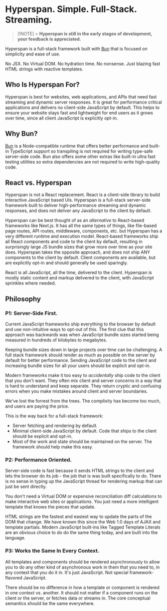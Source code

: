 # Hyperspan. Simple. Full-Stack. Streaming.

> [!NOTE] > **Hyperspan is still in the early stages of development, your feedback is appreciated.**

Hyperspan is a full-stack framework built with [Bun](https://bun.sh) that is focused on simplicity and ease of use.

No JSX. No Virtual DOM. No hydration time. No nonsense. Just blazing fast HTML strings with reactive templates.

## Who Is Hyperspan For?

Hyperspan is best for websites, web applications, and APIs that need fast streaming and dynamic server responses. It is
great for performance critical applications and delivers no client-side JavaScript by default. This helps to ensure your
website stays fast and lightweight for end users as it grows over time, since all client JavaScript is explicitly
opt-in.

## Why Bun?

[Bun](https://bun.sh) is a Node-compatible runtime that offers better performance and built-in TypeScript support so
transpiling is not required for writing type-safe server-side code. Bun also offers some other extras like built-in
ultra fast testing utilities so extra dependencies are not required to write high-quality code.

## React vs. Hyperspan

Hyperspan is not a React replacement. React is a client-side library to build interactive JavaScript based UIs.
Hyperspan is a full-stack server-side framework built to deliver high-performance streaming and dynamic responses, and
does not deliver any JavaScript to the client by default.

Hyperspan can be best thought of as an _alternative_ to React-based frameworks like Next.js. It has all the same types
of things, like file-based page routes, API routes, middleware, components, etc. but Hyperspan has a very different
runtime and execution model. React-based frameworks ship all React components and code to the client by default,
resulting in surprisingly large JS bundle sizes that grow more over time as your site does. Hyperspan takes the opposite
approach, and does not ship ANY components to the client by default. Client components are available, but are explicitly
opt-in and should generally be used sparingly.

React is all JavaScript, all the time, delivered to the client. Hyperspan is mostly static content and markup delivered
to the client, with JavaScript sprinkles where needed.

## Philosophy

### P1: Server-Side First.

Current JavaScript frameworks ship everything to the browser by default and use non-intuitive ways to opt-out of this.
The first clue that this approach was backwards was when JavaScript bundle sizes started being measured in hundreds of
kilobytes to megabytes.

Keeping bundle sizes down in large projects over time can be challenging. A full stack framework should render as much
as possible on the server by default for better performance. Sending JavaScript code to the client and increasing bundle
sizes for all your users should be explicit and opt-in.

Modern frameworks make it too easy to _accidentally_ ship code to the client that you don't want. They often mix client
and server concerns in a way that is hard to understand and keep separate. They return cryptic and confusing errors when
you make mistakes around client and server boundaries.

We've lost the forrest from the trees. The complixity has become too much, and users are paying the price.

This is the way back for a full-stack framework:

- Server fetching and rendering by default.
- Minimal client-side JavaScript by default. Code that ships to the client should be explicit and opt-in.
- Most of the work and state should be maintained on the server. The framework should help make this easy.

### P2: Performance Oriented.

Server-side code is fast because it sends HTML strings to the client and lets the browser do its job - the job that is
was built specifically to do. There is no sense in typing up the JavaScript thread for rendering markup that can just be
sent directly.

You don't need a Virtual DOM or expensive reconciliation diff calculations to make interactive web sites or
applications. You just need a more intelligent template that knows the pieces that update.

HTML strings are the fastest and easiest way to update the parts of the DOM that change. We have known this since the
Web 1.0 days of AJAX and template partials. Modern JavaScript built-ins like Tagged Template Literals are an obvious
choice to do do the same thing today, and are built into the language.

### P3: Works the Same In Every Context.

All templates and components should be rendered asynchronously to allow you to do any other kind of asynchronous work in
them that you need to, in any context that you do it in. It's just JavaScript. Not special framework-flavored
JavaScript.

There should be no difference in how a template or component is rendered in one context vs. another. It should not
matter if a component runs on the client or the server, or fetches data or streams in. The core conceptual semantics
should be the same everywhere.
